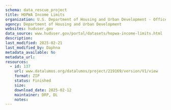 ```yaml
---
schema: data_rescue_project 
title: HOPWA Income Limits
organization: U.S. Department of Housing and Urban Development - Office of Policy Development and Research
agency: Department of Housing and Urban Development
websites: huduser.gov
data_source: www.huduser.gov/portal/datasets/hopwa-income-limits.html
description: 
last_modified: 2025-02-21
last_modified_by: Daphna
metadata_available: No
metadata_url: 
resources:
  - id: 137
    url: www.datalumos.org/datalumos/project/219169/version/V1/view
    format: ZIP
    status: Finished
    size: 
    download_date: 2025-02-12
    maintainer: DRP, DL
    notes: 
---
```

